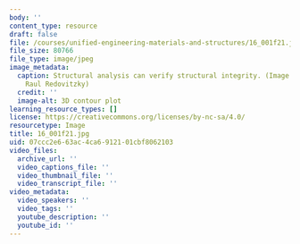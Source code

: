 ```yaml
---
body: ''
content_type: resource
draft: false
file: /courses/unified-engineering-materials-and-structures/16_001f21.jpg
file_size: 80766
file_type: image/jpeg
image_metadata:
  caption: Structural analysis can verify structural integrity. (Image courtesy of
    Raul Redovitzky)
  credit: ''
  image-alt: 3D contour plot
learning_resource_types: []
license: https://creativecommons.org/licenses/by-nc-sa/4.0/
resourcetype: Image
title: 16_001f21.jpg
uid: 07ccc2e6-63ac-4ca6-9121-01cbf8062103
video_files:
  archive_url: ''
  video_captions_file: ''
  video_thumbnail_file: ''
  video_transcript_file: ''
video_metadata:
  video_speakers: ''
  video_tags: ''
  youtube_description: ''
  youtube_id: ''
---
```

